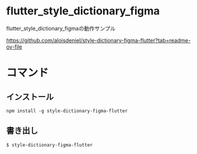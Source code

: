 # flutter_style_dictionary_figma

flutter_style_dictionary_figmaの動作サンプル

https://github.com/aloisdeniel/style-dictionary-figma-flutter?tab=readme-ov-file


# コマンド

## インストール
`npm install -g style-dictionary-figma-flutter`

## 書き出し
`$ style-dictionary-figma-flutter`
